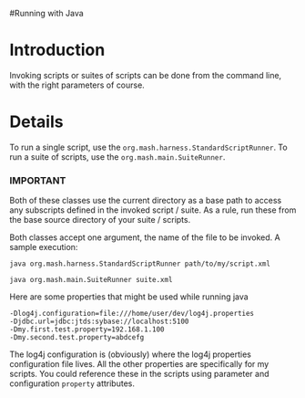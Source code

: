 #Running with Java

# Introduction #

Invoking scripts or suites of scripts can be done from the command line, with the right parameters of course.


# Details #

To run a single script, use the `org.mash.harness.StandardScriptRunner`.  To run a suite of scripts, use the 
`org.mash.main.SuiteRunner`.

### IMPORTANT ###
Both of these classes use the current directory as a base path to access any subscripts defined in the invoked 
script / suite. 
As a rule, run these from the base source directory of your suite / scripts.

Both classes accept one argument, the name of the file to be invoked. A sample execution:
```
java org.mash.harness.StandardScriptRunner path/to/my/script.xml

java org.mash.main.SuiteRunner suite.xml
```

Here are some properties that might be used while running java
```
-Dlog4j.configuration=file:///home/user/dev/log4j.properties
-Djdbc.url=jdbc:jtds:sybase://localhost:5100
-Dmy.first.test.property=192.168.1.100
-Dmy.second.test.property=abdcefg
```
The log4j configuration is (obviously) where the log4j properties configuration file lives. 
All the other properties are specifically for my scripts. 
You could reference these in the scripts using parameter and configuration `property` attributes.